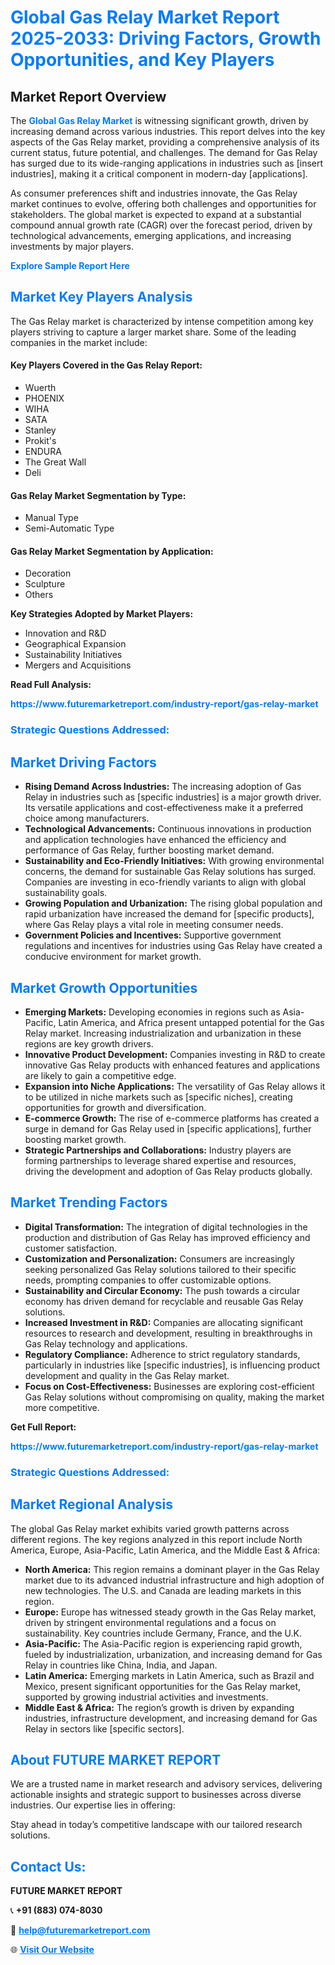 <h1 style="color: #007BFF;">Global Gas Relay Market Report 2025-2033: Driving Factors, Growth Opportunities, and Key Players</h1>

<section id="overview">
<h2>Market Report Overview</h2>
<p>The <a href="https://www.futuremarketreport.com/industry-report/gas-relay-market" style="color: #007BFF; text-decoration: none;"><strong>Global Gas Relay Market</strong></a> is witnessing significant growth, driven by increasing demand across various industries. This report delves into the key aspects of the Gas Relay market, providing a comprehensive analysis of its current status, future potential, and challenges. The demand for Gas Relay has surged due to its wide-ranging applications in industries such as [insert industries], making it a critical component in modern-day [applications].</p>
<p>As consumer preferences shift and industries innovate, the Gas Relay market continues to evolve, offering both challenges and opportunities for stakeholders. The global market is expected to expand at a substantial compound annual growth rate (CAGR) over the forecast period, driven by technological advancements, emerging applications, and increasing investments by major players.</p>
</section>

<section id="overview">
<p><a href="https://www.futuremarketreport.com/request-sample/reportId=36886" style="color: #007BFF; text-decoration: none;"><strong>Explore Sample Report Here</strong></a></p>
</section>

<section id="key-players">
<h2 style="color: #007BFF;">Market Key Players Analysis</h2>
<p>The Gas Relay market is characterized by intense competition among key players striving to capture a larger market share. Some of the leading companies in the market include:</p>
<h4>Key Players Covered in the Gas Relay Report:</h4>
<ul><li>Wuerth</li><li>PHOENIX</li><li>WIHA</li><li>SATA</li><li>Stanley</li><li>Prokit&#039;s</li><li>ENDURA</li><li>The Great Wall</li><li>Deli</li></ul>
<h4>Gas Relay Market Segmentation by Type:</h4>
<ul><li>Manual Type</li><li>Semi-Automatic Type</li></ul>

<h4>Gas Relay Market Segmentation by Application:</h4>
<ul><li>Decoration</li><li>Sculpture</li><li>Others</li></ul>
<p><strong>Key Strategies Adopted by Market Players:</strong></p>
<ul>
<li>Innovation and R&D</li>
<li>Geographical Expansion</li>
<li>Sustainability Initiatives</li>
<li>Mergers and Acquisitions</li>
</ul>
</section>

<section>
<p><strong>Read Full Analysis: </strong></p><a href="https://www.futuremarketreport.com/industry-report/gas-relay-market" style="color: #007BFF; text-decoration: none;"><strong>https://www.futuremarketreport.com/industry-report/gas-relay-market</strong></a>
<h3 style="color: #007BFF;">Strategic Questions Addressed:</h3>
</section>

<section id="driving-factors">
<h2 style="color: #007BFF;">Market Driving Factors</h2>
<ul>
<li><strong>Rising Demand Across Industries:</strong> The increasing adoption of Gas Relay in industries such as [specific industries] is a major growth driver. Its versatile applications and cost-effectiveness make it a preferred choice among manufacturers.</li>
<li><strong>Technological Advancements:</strong> Continuous innovations in production and application technologies have enhanced the efficiency and performance of Gas Relay, further boosting market demand.</li>
<li><strong>Sustainability and Eco-Friendly Initiatives:</strong> With growing environmental concerns, the demand for sustainable Gas Relay solutions has surged. Companies are investing in eco-friendly variants to align with global sustainability goals.</li>
<li><strong>Growing Population and Urbanization:</strong> The rising global population and rapid urbanization have increased the demand for [specific products], where Gas Relay plays a vital role in meeting consumer needs.</li>
<li><strong>Government Policies and Incentives:</strong> Supportive government regulations and incentives for industries using Gas Relay have created a conducive environment for market growth.</li>
</ul>
</section>

<section id="growth-opportunities">
<h2 style="color: #007BFF;">Market Growth Opportunities</h2>
<ul>
<li><strong>Emerging Markets:</strong> Developing economies in regions such as Asia-Pacific, Latin America, and Africa present untapped potential for the Gas Relay market. Increasing industrialization and urbanization in these regions are key growth drivers.</li>
<li><strong>Innovative Product Development:</strong> Companies investing in R&D to create innovative Gas Relay products with enhanced features and applications are likely to gain a competitive edge.</li>
<li><strong>Expansion into Niche Applications:</strong> The versatility of Gas Relay allows it to be utilized in niche markets such as [specific niches], creating opportunities for growth and diversification.</li>
<li><strong>E-commerce Growth:</strong> The rise of e-commerce platforms has created a surge in demand for Gas Relay used in [specific applications], further boosting market growth.</li>
<li><strong>Strategic Partnerships and Collaborations:</strong> Industry players are forming partnerships to leverage shared expertise and resources, driving the development and adoption of Gas Relay products globally.</li>
</ul>
</section>

<section id="trending-factors">
<h2 style="color: #007BFF;">Market Trending Factors</h2>
<ul>
<li><strong>Digital Transformation:</strong> The integration of digital technologies in the production and distribution of Gas Relay has improved efficiency and customer satisfaction.</li>
<li><strong>Customization and Personalization:</strong> Consumers are increasingly seeking personalized Gas Relay solutions tailored to their specific needs, prompting companies to offer customizable options.</li>
<li><strong>Sustainability and Circular Economy:</strong> The push towards a circular economy has driven demand for recyclable and reusable Gas Relay solutions.</li>
<li><strong>Increased Investment in R&D:</strong> Companies are allocating significant resources to research and development, resulting in breakthroughs in Gas Relay technology and applications.</li>
<li><strong>Regulatory Compliance:</strong> Adherence to strict regulatory standards, particularly in industries like [specific industries], is influencing product development and quality in the Gas Relay market.</li>
<li><strong>Focus on Cost-Effectiveness:</strong> Businesses are exploring cost-efficient Gas Relay solutions without compromising on quality, making the market more competitive.</li>
</ul>
</section>

<section>
<p><strong>Get Full Report: </strong></p><a href="https://www.futuremarketreport.com/industry-report/gas-relay-market" style="color: #007BFF; text-decoration: none;"><strong>https://www.futuremarketreport.com/industry-report/gas-relay-market</strong></a>
<h3 style="color: #007BFF;">Strategic Questions Addressed:</h3>
</section>


<section id="regional-analysis">
<h2 style="color: #007BFF;">Market Regional Analysis</h2>
<p>The global Gas Relay market exhibits varied growth patterns across different regions. The key regions analyzed in this report include North America, Europe, Asia-Pacific, Latin America, and the Middle East & Africa:</p>
<ul>
<li><strong>North America:</strong> This region remains a dominant player in the Gas Relay market due to its advanced industrial infrastructure and high adoption of new technologies. The U.S. and Canada are leading markets in this region.</li>
<li><strong>Europe:</strong> Europe has witnessed steady growth in the Gas Relay market, driven by stringent environmental regulations and a focus on sustainability. Key countries include Germany, France, and the U.K.</li>
<li><strong>Asia-Pacific:</strong> The Asia-Pacific region is experiencing rapid growth, fueled by industrialization, urbanization, and increasing demand for Gas Relay in countries like China, India, and Japan.</li>
<li><strong>Latin America:</strong> Emerging markets in Latin America, such as Brazil and Mexico, present significant opportunities for the Gas Relay market, supported by growing industrial activities and investments.</li>
<li><strong>Middle East & Africa:</strong> The region’s growth is driven by expanding industries, infrastructure development, and increasing demand for Gas Relay in sectors like [specific sectors].</li>
</ul>
</section>

<footer>
<h2 style="color: #007BFF;">About FUTURE MARKET REPORT</h2>
<p>We are a trusted name in market research and advisory services, delivering actionable insights and strategic support to businesses across diverse industries. Our expertise lies in offering:</p>

<p>Stay ahead in today’s competitive landscape with our tailored research solutions.</p>

<h2 style="color: #007BFF;">Contact Us:</h2>
<p><strong>FUTURE MARKET REPORT</strong></p>
<p>📞 <strong>+91 (883) 074-8030</strong></p>
<p>📧 <strong><a href="mailto:help@futuremarketreport.com" style="color: #007BFF;">help@futuremarketreport.com</a></strong></p>
<p>🌐 <strong><a href="https://www.futuremarketreport.com/" style="color: #007BFF;">Visit Our Website</a></strong></p>
</footer>